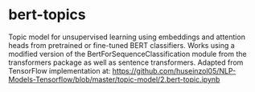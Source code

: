 # bert-topics

Topic model for unsupervised learning using embeddings and attention heads from pretrained or fine-tuned BERT classifiers. Works using a modified version of the BertForSequenceClassification module from the transformers package as well as sentence transformers. Adapted from TensorFlow implementation at: https://github.com/huseinzol05/NLP-Models-Tensorflow/blob/master/topic-model/2.bert-topic.ipynb

